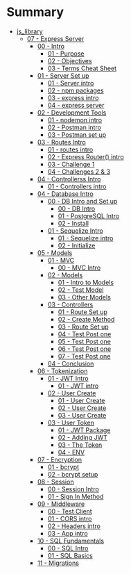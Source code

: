 # Summary
* [js_library]()
    * [07 - Express Server]()
        * [00 - Intro ]()
            * [01 - Purpose](javascript_library/06-Express-Server/00-intro/01-purpose.md)
            * [02 - Objectives](javascript_library/06-Express-Server/00-intro/02-set-up.md)
            * [03 - Terms Cheat Sheet](javascript_library/06-Express-Server/00-intro/03-server-terms.md)
        * [01 - Server Set up]()
            * [01 - Server intro](javascript_library/06-Express-Server/01-server-setup/01-server-intro.md)
            * [02 - npm packages](javascript_library/06-Express-Server/01-server-setup/02-server-dependencies.md)
            * [03 - express intro](javascript_library/06-Express-Server/01-server-setup/03-express-intro.md)
            * [04 - express server](javascript_library/06-Express-Server/01-server-setup/04-server-code.md)
        * [02 - Development Tools]()
            * [01 - nodemon intro](javascript_library/06-Express-Server/02-dev-tools/01-nodemon-intro.md)
            * [02 - Postman intro](javascript_library/06-Express-Server/02-dev-tools/02-postman-intro.md)
            * [03 - Postman set up](javascript_library/06-Express-Server/02-dev-tools/03-postman-practice.md)
        * [03 - Routes Intro]()
            * [01 - routes intro](javascript_library/06-Express-Server/03-routes/01-routes-intro.md)
            * [02 - Express Router() intro](javascript_library/06-Express-Server/03-routes/02-routes-express.md)
            * [03 - Challenge 1](javascript_library/06-Express-Server/03-routes/03-routes-solution.md)
            * [04 - Challenges 2 & 3](javascript_library/06-Express-Server/03-routes/04-routes-solution-two.md)
        * [04 - Controllerss Intro]()
            * [01 - Controllers intro](javascript_library/06-Express-Server/03-routes/01-controllers-intro.md)
        * [04 - Database Intro]()
            * [00 - DB Intro and Set up]()
                * [00 - DB Intro](javascript_library/06-Express-Server/04-db/00-db-intro/00-db-intro.md)
                * [01 - PostgreSQL Intro](javascript_library/06-Express-Server/04-db/00-db-intro/01-pg-intro.md)
                * [02 - Install](javascript_library/06-Express-Server/04-db/00-db-intro/02-pg-install.md)
            * [01 - Sequelize Intro]()
                * [01 - Sequelize intro](javascript_library/06-Express-Server/04-db/01-sequelize/00-intro.md)
                * [02 - Initialize](javascript_library/06-Express-Server/04-db/01-sequelize/01-sequelize.md)
        * [05 - Models]()
            * [01 - MVC]()
                * [00 - MVC Intro](javascript_library/06-Express-Server/05-model-view-controller/01-mvc/00-mvc-intro.md)
            * [02 - Models]()
                * [01 - Intro to Models](javascript_library/06-Express-Server/05-model-view-controller/02-models/00-models.md)
                * [02 - Test Model](javascript_library/06-Express-Server/05-model-view-controller/02-models/01-test-models.md)
                * [03 - Other Models](javascript_library/06-Express-Server/05-model-view-controller/02-models/02-othermodels.md)
            * [03 - Controllers]()
                * [01 - Route Set up](javascript_library/06-Express-Server/05-model-view-controller/03-controllers/01-test-one.md)
                * [02 - Create Method](javascript_library/06-Express-Server/05-model-view-controller/03-controllers/02-test-two.md)
                * [03 - Route Set up](javascript_library/06-Express-Server/05-model-view-controller/03-controllers/03-test-three.md)
                * [04 - Test Post one](javascript_library/06-Express-Server/05-model-view-controller/03-controllers/04-test-four.md)
                * [05 - Test Post one](javascript_library/06-Express-Server/05-model-view-controller/03-controllers/05-test-five.md)
                * [06 - Test Post one](javascript_library/06-Express-Server/05-model-view-controller/03-controllers/06-test-six.md)
                * [07 - Test Post one](javascript_library/06-Express-Server/05-model-view-controller/03-controllers/07-test-seven.md)
            * [04 - Conclusion](javascript_library/06-Express-Server/05-model-view-controller/04-conclusion/01-conclusion.md)
        * [06 - Tokenization]()
            * [01 - JWT Intro]()
                * [01 - JWT intro](javascript_library/06-Express-Server/06-jwt/01-jwt-intro/01-jwt-intro.md)
            * [02 - User Create]()
                * [01 - User Create](javascript_library/06-Express-Server/06-jwt/02-user-create/01-user-create.md)
                * [02 - User Create](javascript_library/06-Express-Server/06-jwt/02-user-create/02-user-create2.md)
                * [03 - User Create](javascript_library/06-Express-Server/06-jwt/02-user-create/03-user-create3.md)
            * [03 - User Token]()
                * [01 - JWT Package](javascript_library/06-Express-Server/06-jwt/03-user-token/01-jwt-package.md)
                * [02 - Adding JWT](javascript_library/06-Express-Server/06-jwt/03-user-token/02-adding-jwt.md)
                * [03 - The Token](javascript_library/06-Express-Server/06-jwt/03-user-token/03-token-with-user.md)
                * [04 - ENV](javascript_library/06-Express-Server/06-jwt/03-user-token/04-process-env.md)
        * [07 - Encryption]()
            * [01 - bcrypt](javascript_library/06-Express-Server/07-encryption/00-bcrypt-intro.md)
            * [02 - bcrypt setup](javascript_library/06-Express-Server/07-encryption/01-bcrypt-setup.md)   
        * [08 - Session]()
            * [00 - Session Intro](javascript_library/06-Express-Server/08-session/00-session-intro.md)
            * [01 - Sign In Method](javascript_library/06-Express-Server/08-session/01-signinmethod.md)
        * [09 - Middleware]()
            * [00 - Test Client](javascript_library/06-Express-Server/09-middleware/00-test-client.md)
            * [01 - CORS intro](javascript_library/06-Express-Server/09-middleware/01-middleware-intro.md)
            * [02 - Headers intro](javascript_library/06-Express-Server/09-middleware/02-headers.md)
            * [03 - App intro](javascript_library/06-Express-Server/09-middleware/03-app.md)
        * [10 - SQL Fundamentals]()
            * [00 - SQL Intro](javascript_library/06-Express-Server/10-sql-intro/00-sql-intro.md)
            * [01 - SQL Basics](javascript_library/06-Express-Server/10-sql-intro/01-sql-basics.md)
        * [11 - Migrations]()
   

<!-- * [Eleven Fifty Style Guide](StyleGuide/StyleGuide.md) -->